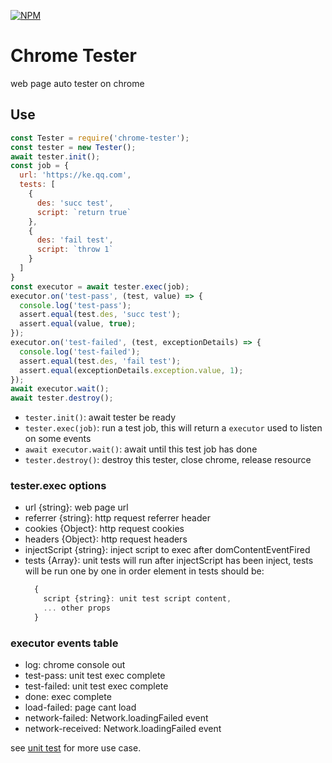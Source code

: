 [![NPM](https://nodei.co/npm/chrome-tester.png)](https://nodei.co/npm/chrome-tester/)
# Chrome Tester
web page auto tester on chrome

## Use
```js
const Tester = require('chrome-tester');
const tester = new Tester();
await tester.init();
const job = {
  url: 'https://ke.qq.com',
  tests: [
    {
      des: 'succ test',
      script: `return true`
    },
    {
      des: 'fail test',
      script: `throw 1`
    }
  ]
}
const executor = await tester.exec(job);
executor.on('test-pass', (test, value) => {
  console.log('test-pass');
  assert.equal(test.des, 'succ test');
  assert.equal(value, true);
});
executor.on('test-failed', (test, exceptionDetails) => {
  console.log('test-failed');
  assert.equal(test.des, 'fail test');
  assert.equal(exceptionDetails.exception.value, 1);
});
await executor.wait();
await tester.destroy();
```
- `tester.init()`: await tester be ready
- `tester.exec(job)`: run a test job, this will return a `executor` used to listen on some events
- `await executor.wait()`: await until this test job has done
-  `tester.destroy()`: destroy this tester, close chrome, release resource

### tester.exec options
-  url {string}: web page url
-  referrer {string}: http request referrer header
-  cookies {Object}: http request cookies
-  headers {Object}: http request headers
-  injectScript {string}: inject script to exec after domContentEventFired
-  tests {Array}: unit tests will run after injectScript has been inject, tests will be run one by one in order
   element in tests should be:
   ```js
     {  
       script {string}: unit test script content,
       ... other props
     }
   ```
   
### executor events table
- log: chrome console out
- test-pass: unit test exec complete
- test-failed: unit test exec complete
- done: exec complete
- load-failed: page cant load
- network-failed: Network.loadingFailed event
- network-received: Network.loadingFailed event

see [unit test](./test/tester.test.js) for more use case.
